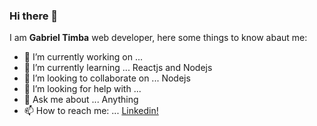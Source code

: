 ### Hi there 👋

I am **Gabriel Timba** web developer, here some things to know abaut me: 
- 🔭 I’m currently working on ...
- 🌱 I’m currently learning ... Reactjs and Nodejs
- 👯 I’m looking to collaborate on ... Nodejs
- 🤔 I’m looking for help with ...
- 💬 Ask me about ... Anything
- 📫 How to reach me: ... <a href="https://www.linkedin.com/in/gabriel-arao-a78043183/" target="_blank">Linkedin!</a>
